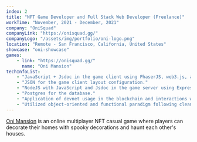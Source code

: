 ```yaml
---
index: 2
title: "NFT Game Developer and Full Stack Web Developer (Freelance)"
workTime: "November, 2021 - December, 2021"
company: "OniSquad"
companyLink: "https://onisquad.gg/"
companyLogo: "/assets/img/portfolio/oni-logo.png"
location: "Remote - San Francisco, California, United States"
showcase: "oni-showcase"
games:
    - link: "https://onisquad.gg/"
      name: "Oni Mansion"
techInfoList:
    - "JavaScript + Jsdoc in the game client using PhaserJS, web3.js, and VueJS."
    - "JSON for the game client layout configuration."
    - "NodeJS with JavaScript and Jsdoc in the game server using ExpressJS, Sequelize, JWT, and web3 and Postgres libraries for the database."
    - "Postgres for the database."
    - "Application of devnet usage in the blockchain and interactions with smart contracts in the front-end using web3.js."
    - "Utilized object-oriented and functional paradigm following clean code and SOLID principles."
---
```


<a href="https://onisquad.gg/" target="_blank">Oni Mansion</a> is an online multiplayer NFT casual game where players can decorate their homes with spooky decorations and haunt each other's houses.

